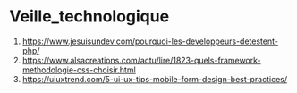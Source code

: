 # Veille_technologique

1. https://www.jesuisundev.com/pourquoi-les-developpeurs-detestent-php/
2. https://www.alsacreations.com/actu/lire/1823-quels-framework-methodologie-css-choisir.html
3. https://uiuxtrend.com/5-ui-ux-tips-mobile-form-design-best-practices/
